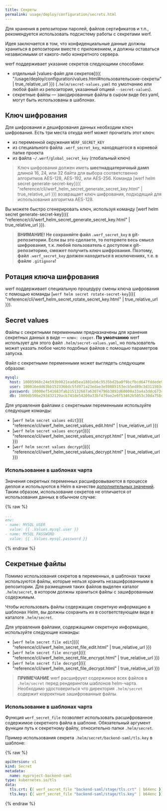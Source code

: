 ```yaml
---
title: Секреты
permalink: usage/deploy/configuration/secrets.html
---
```


Для хранения в репозитории паролей, файлов сертификатов и т.п., рекомендуется использовать подсистему работы с секретами werf.

Идея заключается в том, что конфиденциальные данные должны храниться в репозитории вместе с приложением, и должны оставаться независимыми от какого-либо конкретного сервера.

werf поддерживает указание секретов следующими способами:
 - отдельный [values-файл для секретов]({{ "/usage/deploy/configuration/values.html#пользовательские-секреты" | true_relative_url }}) (`.helm/secret-values.yaml` по умолчанию или любой файл из репозитория, указанный опцией `--secret-values`).
 - секретные файлы — закодированные файлы в сыром виде без yaml, могут быть использованы в шаблонах.

## Ключ шифрования

Для шифрования и дешифрования данных необходим ключ шифрования. Есть три места откуда werf может прочитать этот ключ:
* из переменной окружения `WERF_SECRET_KEY`
* из специального файла `.werf_secret_key`, находящегося в корневой папке проекта
* из файла `~/.werf/global_secret_key` (глобальный ключ)

> Ключ шифрования должен иметь **шестнадцатеричный дамп** длиной 16, 24, или 32 байта для выбора соответственно алгоритмов AES-128, AES-192, или AES-256. Команда [werf helm secret generate-secret-key]({{ "reference/cli/werf_helm_secret_generate_secret_key.html" | true_relative_url }}) возвращает ключ шифрования, подходящий для использования алгоритма AES-128.

Вы можете быстро сгенерировать ключ, используя команду [werf helm secret generate-secret-key]({{ "reference/cli/werf_helm_secret_generate_secret_key.html" | true_relative_url }}).

> **ВНИМАНИЕ! Не сохраняйте файл `.werf_secret_key` в git-репозитории. Если вы это сделаете, то потеряете весь смысл шифрования, т.к. любой пользователь с доступом к git-репозиторию, сможет получить ключ шифрования. Поэтому, файл `.werf_secret_key` должен находиться в исключениях, т.е. в файле `.gitignore`!**

## Ротация ключа шифрования

werf поддерживает специальную процедуру смены ключа шифрования с помощью команды [`werf helm secret rotate-secret-key`]({{ "reference/cli/werf_helm_secret_rotate_secret_key.html" | true_relative_url }}).

## Secret values

Файлы с секретными переменными предназначены для хранения секретных данных в виде — `ключ: секрет`. **По умолчанию** werf использует для этого файл `.helm/secret-values.yaml`, но пользователь может указать любое число подобных файлов с помощью параметров запуска.

Файл с секретными переменными может выглядеть следующим образом:
```yaml
mysql:
  host: 10005968c24e593b9821eadd5ea1801eb6c9535bd2ba0f9bcfbcd647fddede9da0bf6e13de83eb80ebe3cad4
  user: 100016edd63bb1523366dc5fd971a23edae3e59885153ecb5ed89c3d31150349a4ff786760c886e5c0293990
  password: 10000ef541683fab215132687a63074796b3892d68000a33a4a3ddc673c3f4de81990ca654fca0130f17
  db: 1000db50be293432129acb741de54209a33bf479ae2e0f53462b5053c30da7584e31a589f5206cfa4a8e249d20
```

Для управления файлами с секретными переменными используйте следующие команды:
- [`werf helm secret values edit`]({{ "reference/cli/werf_helm_secret_values_edit.html" | true_relative_url }})
- [`werf helm secret values encrypt`]({{ "reference/cli/werf_helm_secret_values_encrypt.html" | true_relative_url }})
- [`werf helm secret values decrypt`]({{ "reference/cli/werf_helm_secret_values_decrypt.html" | true_relative_url }})

### Использование в шаблонах чарта

Значения секретных переменных расшифровываются в процессе деплоя и используются в Helm в качестве [дополнительных значений](https://helm.sh/docs/chart_template_guide/values_files/). Таким образом, использование секретов не отличается от использования данных в обычном случае:

{% raw %}
```yaml
...
env:
- name: MYSQL_USER
  value: {{ .Values.mysql.user }}
- name: MYSQL_PASSWORD
  value: {{ .Values.mysql.password }}
```
{% endraw %}

## Секретные файлы

Помимо использования секретов в переменных, в шаблонах также используются файлы, которые нельзя хранить незашифрованными в репозитории. Для размещения таких файлов выделен каталог `.helm/secret`, в котором должны храниться файлы с зашифрованным содержимым.

Чтобы использовать файлы содержащие секретную информацию в шаблонах Helm, вы должны сохранить их в соответствующем виде в каталоге `.helm/secret`.

Для управления файлами, содержащими секретную информацию, используйте следующие команды:
 - [`werf helm secret file edit`]({{ "reference/cli/werf_helm_secret_file_edit.html" | true_relative_url }})
 - [`werf helm secret file encrypt`]({{ "reference/cli/werf_helm_secret_file_encrypt.html" | true_relative_url }})
 - [`werf helm secret file decrypt`]({{ "reference/cli/werf_helm_secret_file_decrypt.html" | true_relative_url }})

> **ПРИМЕЧАНИЕ** werf расшифрует содержимое всех файлов в `.helm/secret` перед рендерингом шаблонов helm-чарта. Необходимо удостовериться что директория `.helm/secret` содержит корректные зашифрованные файлы.

### Использование в шаблонах чарта

<!-- Move to reference -->

Функция `werf_secret_file` позволяет использовать расшифрованное содержимое секретного файла в шаблоне. Обязательный аргумент функции путь к секретному файлу, относительно папки `.helm/secret`.

Пример использования секрета `.helm/secret/backend-saml/tls.key` в шаблоне:

{% raw %}
```yaml
apiVersion: v1
kind: Secret
metadata:
  name: myproject-backend-saml
type: kubernetes.io/tls
data:
  tls.crt: {{ werf_secret_file "backend-saml/stage/tls.crt" | b64enc }}
  tls.key: {{ werf_secret_file "backend-saml/stage/tls.key" | b64enc }}
```
{% endraw %}
